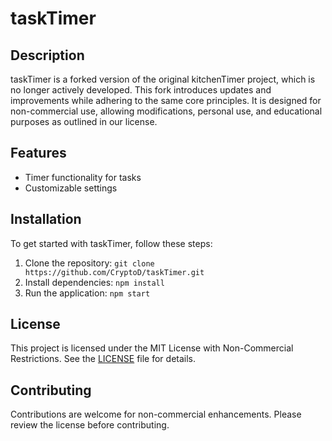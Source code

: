 # taskTimer

## Description
taskTimer is a forked version of the original kitchenTimer project, which is no longer actively developed. This fork introduces updates and improvements while adhering to the same core principles. It is designed for non-commercial use, allowing modifications, personal use, and educational purposes as outlined in our license.

## Features
- Timer functionality for tasks
- Customizable settings

## Installation
To get started with taskTimer, follow these steps:
1. Clone the repository: `git clone https://github.com/CryptoD/taskTimer.git`
2. Install dependencies: `npm install`
3. Run the application: `npm start`

## License
This project is licensed under the MIT License with Non-Commercial Restrictions. See the [LICENSE](LICENSE) file for details.

## Contributing
Contributions are welcome for non-commercial enhancements. Please review the license before contributing.

